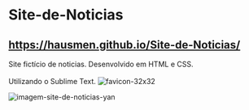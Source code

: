 # Site-de-Noticias
## https://hausmen.github.io/Site-de-Noticias/<br/>
Site fictício de noticias. Desenvolvido em HTML e CSS.<br/><br/>
Utilizando o Sublime Text. ![favicon-32x32](https://user-images.githubusercontent.com/86447672/144859789-2840773b-0393-4ee9-934e-77cb5d039e90.png)

![imagem-site-de-noticias-yan](https://user-images.githubusercontent.com/86447672/144859138-3ad18b87-7baf-4f70-9ca4-2d8081cc3ebd.JPG)
